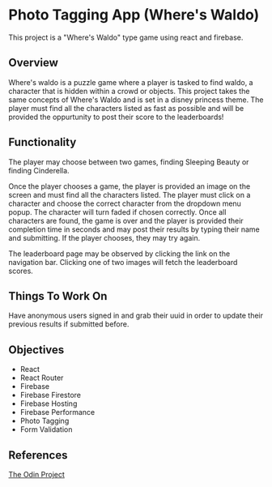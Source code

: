 # Photo Tagging App (Where's Waldo)

This project is a "Where's Waldo" type game using react and firebase.

## Overview

Where's waldo is a puzzle game where a player is tasked to find waldo, a character that is hidden within a crowd or objects. This project takes the same concepts of Where's Waldo and is set in a disney princess theme. The player must find all the characters listed as fast as possible and will be provided the oppurtunity to post their score to the leaderboards!

## Functionality

The player may choose between two games, finding Sleeping Beauty or finding Cinderella.

Once the player chooses a game, the player is provided an image on the screen and must find all the characters listed. The player must click on a character and choose the correct character from the dropdown menu popup. The character will turn faded if chosen correctly. Once all characters are found, the game is over and the player is provided their completion time in seconds and may post their results by typing their name and submitting. If the player chooses, they may try again.

The leaderboard page may be observed by clicking the link on the navigation bar. Clicking one of two images will fetch the leaderboard scores. 

## Things To Work On

Have anonymous users signed in and grab their uuid in order to update their previous results if submitted before.

## Objectives

- React
- React Router
- Firebase
- Firebase Firestore
- Firebase Hosting
- Firebase Performance
- Photo Tagging
- Form Validation 

## References

[The Odin Project](https://www.theodinproject.com/paths/full-stack-javascript/courses/javascript/lessons/where-s-waldo-a-photo-tagging-app)